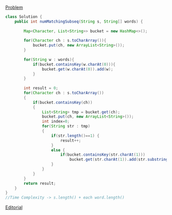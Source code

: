 [Problem](https://leetcode.com/problems/number-of-matching-subsequences/)

```java
class Solution {
    public int numMatchingSubseq(String s, String[] words) {
        
        Map<Character, List<String>> bucket = new HashMap<>();
        
        for(Character ch : s.toCharArray()){
            bucket.put(ch, new ArrayList<String>());
        }
        
        for(String w : words){
            if(bucket.containsKey(w.charAt(0))){
                bucket.get(w.charAt(0)).add(w);
            }
        }
        
        int result = 0;
        for(Character ch : s.toCharArray())
        {
            if(bucket.containsKey(ch))
            {
                List<String> tmp = bucket.get(ch);
                bucket.put(ch, new ArrayList<String>());
                int index=0;
                for(String str : tmp)
                {
                    if(str.length()==1) {
                        result++;
                    }
                    else {
                        if(bucket.containsKey(str.charAt(1)))
                            bucket.get(str.charAt(1)).add(str.substring(1));
                    }
                }
            }  
        }
        return result;
    }
}
//Time Complexity -> s.length() + each word.length()
```
[Editorial](https://leetcode.com/problems/number-of-matching-subsequences/discuss/117634/Efficient-and-simple-go-through-words-in-parallel-with-explanation)